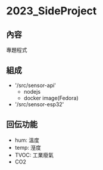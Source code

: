 # 2023_SideProject
## 內容
專題程式
## 組成
- '/src/sensor-api'
  * nodejs
  * docker image(Fedora)
- '/src/sensor-esp32'
## 回伝功能
- hum: 溫度
- temp: 溼度
- TVOC: 工業廢氣
- CO2

